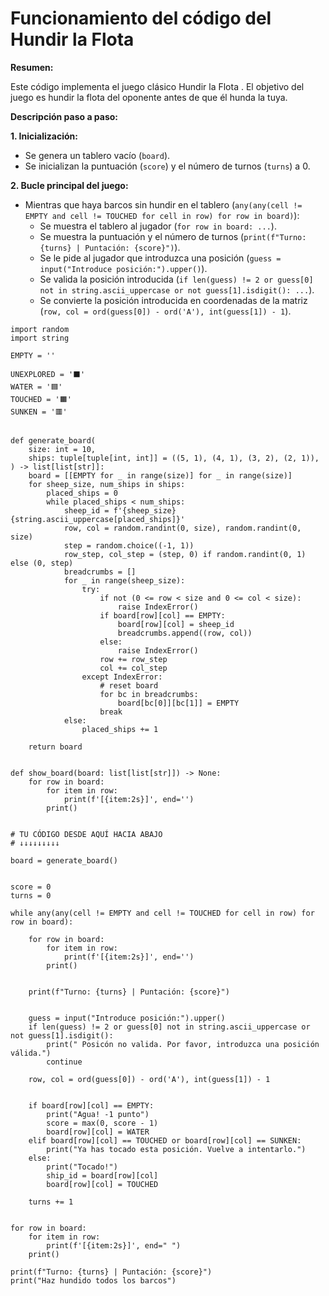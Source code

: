 # Funcionamiento del código del Hundir la Flota

**Resumen:**

Este código implementa el juego clásico Hundir la Flota . El objetivo del juego es hundir la flota del oponente antes de que él hunda la tuya.

**Descripción paso a paso:**

**1. Inicialización:**

- Se genera un tablero vacío (`board`).
- Se inicializan la puntuación (`score`) y el número de turnos (`turns`) a 0.

**2. Bucle principal del juego:**

- Mientras que haya barcos sin hundir en el tablero (`any(any(cell != EMPTY and cell != TOUCHED for cell in row) for row in board)`):
    - Se muestra el tablero al jugador (`for row in board: ...`).
    - Se muestra la puntuación y el número de turnos (`print(f"Turno: {turns} | Puntación: {score}")`).
    - Se le pide al jugador que introduzca una posición (`guess = input("Introduce posición:").upper()`).
    - Se valida la posición introducida (`if len(guess) != 2 or guess[0] not in string.ascii_uppercase or not guess[1].isdigit(): ...`).
    - Se convierte la posición introducida en coordenadas de la matriz (`row, col = ord(guess[0]) - ord('A'), int(guess[1]) - 1`).





```
import random
import string

EMPTY = ''

UNEXPLORED = '⬛'
WATER = '🟦'
TOUCHED = '🟧'
SUNKEN = '🟥'


def generate_board(
    size: int = 10,
    ships: tuple[tuple[int, int]] = ((5, 1), (4, 1), (3, 2), (2, 1)),
) -> list[list[str]]:
    board = [[EMPTY for _ in range(size)] for _ in range(size)]
    for sheep_size, num_ships in ships:
        placed_ships = 0
        while placed_ships < num_ships:
            sheep_id = f'{sheep_size}{string.ascii_uppercase[placed_ships]}'
            row, col = random.randint(0, size), random.randint(0, size)
            step = random.choice((-1, 1))
            row_step, col_step = (step, 0) if random.randint(0, 1) else (0, step)
            breadcrumbs = []
            for _ in range(sheep_size):
                try:
                    if not (0 <= row < size and 0 <= col < size):
                        raise IndexError()
                    if board[row][col] == EMPTY:
                        board[row][col] = sheep_id
                        breadcrumbs.append((row, col))
                    else:
                        raise IndexError()
                    row += row_step
                    col += col_step
                except IndexError:
                    # reset board
                    for bc in breadcrumbs:
                        board[bc[0]][bc[1]] = EMPTY
                    break
            else:
                placed_ships += 1

    return board


def show_board(board: list[list[str]]) -> None:
    for row in board:
        for item in row:
            print(f'[{item:2s}]', end='')
        print()


# TU CÓDIGO DESDE AQUÍ HACIA ABAJO
# ↓↓↓↓↓↓↓↓↓

board = generate_board()


score = 0
turns = 0

while any(any(cell != EMPTY and cell != TOUCHED for cell in row) for row in board):
    
    for row in board:
        for item in row:
            print(f'[{item:2s}]', end='')
        print()

    
    print(f"Turno: {turns} | Puntación: {score}")

    
    guess = input("Introduce posición:").upper()
    if len(guess) != 2 or guess[0] not in string.ascii_uppercase or not guess[1].isdigit():
        print(" Posicón no valida. Por favor, introduzca una posición válida.")
        continue

    row, col = ord(guess[0]) - ord('A'), int(guess[1]) - 1

    
    if board[row][col] == EMPTY:
        print("Agua! -1 punto")
        score = max(0, score - 1)
        board[row][col] = WATER
    elif board[row][col] == TOUCHED or board[row][col] == SUNKEN:
        print("Ya has tocado esta posición. Vuelve a intentarlo.")
    else:
        print("Tocado!")
        ship_id = board[row][col]
        board[row][col] = TOUCHED

    turns += 1


for row in board:
    for item in row:
        print(f'[{item:2s}]', end=" ")
    print()

print(f"Turno: {turns} | Puntación: {score}")
print("Haz hundido todos los barcos")
```